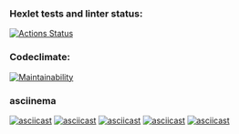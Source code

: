 ### Hexlet tests and linter status:
[![Actions Status](https://github.com/matveev96/python-project-lvl1/workflows/hexlet-check/badge.svg)](https://github.com/matveev96/python-project-lvl1/actions)

### Codeclimate:
[![Maintainability](https://api.codeclimate.com/v1/badges/a99a88d28ad37a79dbf6/maintainability)](https://codeclimate.com/github/codeclimate/codeclimate/maintainability)

### asciinema
[![asciicast](https://asciinema.org/a/4nFTB2mEVIFfEwMRIJARK3gDl.svg)](https://asciinema.org/a/4nFTB2mEVIFfEwMRIJARK3gDl)
[![asciicast](https://asciinema.org/a/R5BuBKv21PbzadgQGqCMjE0x2.svg)](https://asciinema.org/a/R5BuBKv21PbzadgQGqCMjE0x2)
[![asciicast](https://asciinema.org/a/W11ulrlMOdTUWbNXpC7sveCpw.svg)](https://asciinema.org/a/W11ulrlMOdTUWbNXpC7sveCpw)
[![asciicast](https://asciinema.org/a/506042.svg)](https://asciinema.org/a/506042)
[![asciicast](https://asciinema.org/a/506212.svg)](https://asciinema.org/a/506212)
